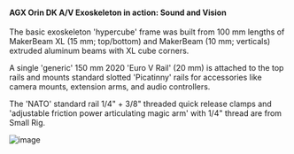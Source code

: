 #### **AGX Orin DK A/V Exoskeleton in action: Sound and Vision**

The basic exoskeleton 'hypercube' frame was built from 100 mm lengths of MakerBeam XL (15 mm; top/bottom) and MakerBeam (10 mm; verticals) extruded aluminum beams with XL cube corners.

A single 'generic' 150 mm 2020 'Euro V Rail' (20 mm) is attached to the top rails and mounts standard slotted 'Picatinny' rails for accessories like camera mounts, extension arms, and audio controllers.

The 'NATO' standard rail 1/4" + 3/8" threaded quick release clamps and 'adjustable friction power articulating magic arm' with 1/4" thread are from Small Rig.

![image](https://user-images.githubusercontent.com/71346897/198909287-bd210bab-ecef-41b4-887b-99960ba6a6f9.jpeg)
